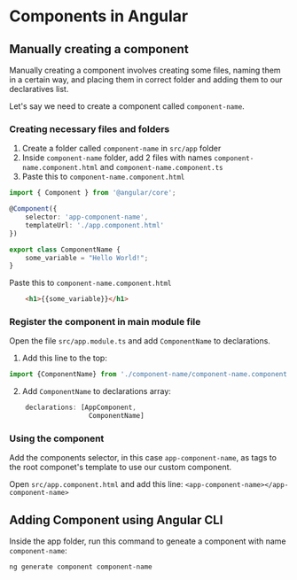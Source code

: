 # Components in Angular

## Manually creating a component

Manually creating a component involves creating some files, naming them in a certain way, and placing them in correct folder and adding them to our declaratives list. 

Let's say we need to create a component called `component-name`.

### Creating necessary files and folders

1. Create a folder called `component-name` in `src/app` folder
2. Inside `component-name` folder, add 2 files with names `component-name.component.html` and `component-name.component.ts`
3. Paste this to `component-name.component.html`

```typescript
import { Component } from '@angular/core';

@Component({
    selector: 'app-component-name',
    templateUrl: './app.component.html'
})

export class ComponentName {
    some_variable = "Hello World!";
}
```

Paste this to `component-name.component.html`

```html
    <h1>{{some_variable}}</h1>
```

### Register the component in main module file

Open the file `src/app.module.ts` and add `ComponentName` to declarations. 
1. Add this line to the top:

```typescript
import {ComponentName} from './component-name/component-name.component'
```

2. Add `ComponentName` to declarations array:

```typescript
    declarations: [AppComponent,
                    ComponentName]
```

### Using the component

Add the components selector, in this case `app-component-name`, as tags to the root componet's template to use our custom component. 

Open `src/app.component.html` and add this line:
`<app-component-name></app-component-name>`

## Adding Component using Angular CLI

Inside the app folder, run this command to geneate a component with name `component-name`:

`ng generate component component-name`